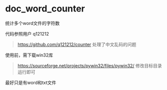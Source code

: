 # doc_word_counter
统计多个word文件的字符数

代码参照用户 q121212
> https://github.com/q121212/counter
处理了中文乱码的问题

使用前，需下载win32库  
> https://sourceforge.net/projects/pywin32/files/pywin32/
修改目标目录运行即可

最好只是有word和txt文件
